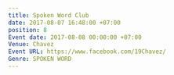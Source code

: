 ```yaml
---
title: Spoken Word Club
date: 2017-08-07 16:48:00 +07:00
position: 8
Event date: 2017-08-08 00:00:00 +07:00
Venue: Chavez
Event URL: https://www.facebook.com/19Chavez/
Genre: SPOKEN WORD
---
```


